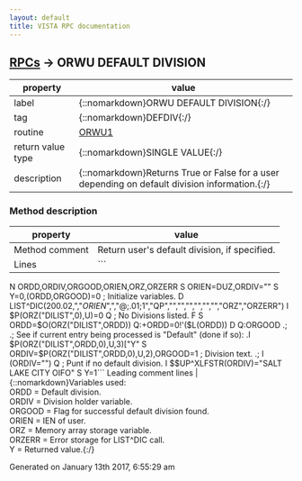 ```yaml
---
layout: default
title: VISTA RPC documentation
---
```




## [RPCs](TableOfContent.md) &#8594; ORWU DEFAULT DIVISION 

 property | value 
--- | --- 
 label | {::nomarkdown}ORWU DEFAULT DIVISION{:/}
 tag | {::nomarkdown}DEFDIV{:/}
 routine | [ORWU1](http://code.osehra.org/dox/Routine_ORWU1_source.html)
 return value type | {::nomarkdown}SINGLE VALUE{:/}
 description | {::nomarkdown}Returns True or False for a user depending on default division information.{:/}


### Method description

 property | value 
 --- | --- 
 Method comment | Return user's default division, if specified.
 Lines | ```
 N ORDD,ORDIV,ORGOOD,ORIEN,ORZ,ORZERR
 S ORIEN=DUZ,ORDIV=""
 S Y=0,(ORDD,ORGOOD)=0             ; Initialize variables.
 D LIST^DIC(200.02,","_ORIEN_",","@;.01;1","QP","","","","","","","ORZ","ORZERR")
 I $P(ORZ("DILIST",0),U)=0 Q       ; No Divisions listed.
 F  S ORDD=$O(ORZ("DILIST",ORDD)) Q:+ORDD=0!'($L(ORDD))  D  Q:ORGOOD
 .;
 .; See if current entry being processed is "Default" (done if so):
 .I $P(ORZ("DILIST",ORDD,0),U,3)["Y" S ORDIV=$P(ORZ("DILIST",ORDD,0),U,2),ORGOOD=1                      ; Division text.
 .;
 I (ORDIV="") Q                    ; Punt if no default division.
 I $$UP^XLFSTR(ORDIV)="SALT LAKE CITY OIFO" S Y=1```
 Leading comment lines | {::nomarkdown}Variables used:<br/>ORDD   = Default division.<br/>ORDIV  = Division holder variable.<br/>ORGOOD = Flag for successful default division found.<br/>ORIEN  = IEN of user.<br/>ORZ    = Memory array storage variable.<br/>ORZERR = Error storage for LIST^DIC call.<br/>Y      = Returned value.{:/}




 Generated on January 13th 2017, 6:55:29 am